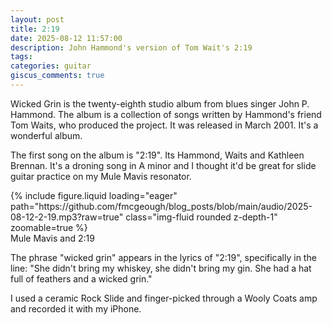 ```yaml
---
layout: post
title: 2:19
date: 2025-08-12 11:57:00
description: John Hammond's version of Tom Wait's 2:19
tags:
categories: guitar
giscus_comments: true
---
```


Wicked Grin is the twenty-eighth studio album from blues singer John P. Hammond. The album is a collection of songs written by Hammond's friend Tom Waits, who produced the project. It was released in March 2001. It's a wonderful album.

The first song on the album is "2:19". Its Hammond, Waits and Kathleen Brennan. It's a droning song in A minor and I thought it'd be great for slide guitar practice on my Mule Mavis resonator.

<div class="row mt-3">
    <div class="col-sm mt-3 mt-md-0">
        {% include figure.liquid loading="eager" path="https://github.com/fmcgeough/blog_posts/blob/main/audio/2025-08-12-2-19.mp3?raw=true" class="img-fluid rounded z-depth-1"  zoomable=true %}
    </div>
</div>
<div class="caption">
  Mule Mavis and 2:19
</div>

The phrase "wicked grin" appears in the lyrics of "2:19", specifically in the line: "She didn't bring my whiskey, she didn't bring my gin. She had a hat full of feathers and a wicked grin."

I used a ceramic Rock Slide and finger-picked through a Wooly Coats amp and recorded it with my iPhone.
